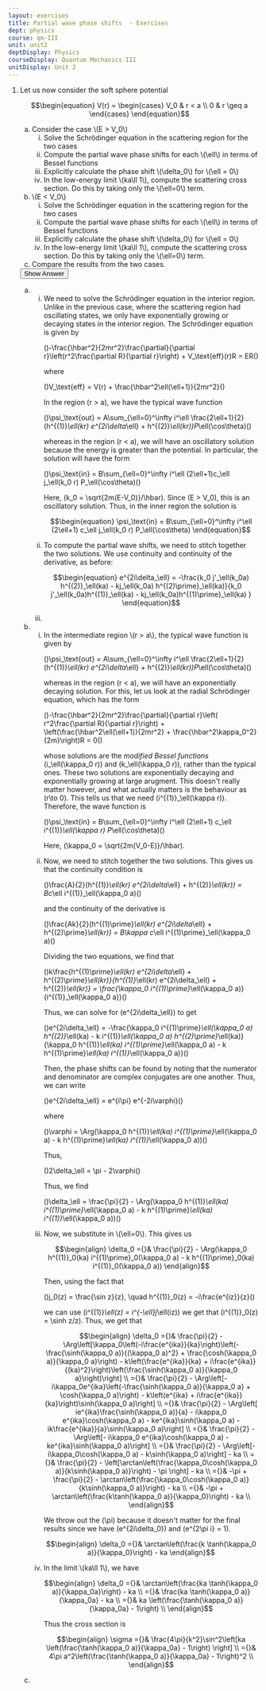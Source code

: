 ```yaml
---
layout: exercises
title: Partial wave phase shifts  - Exercises
dept: physics
course: qm-III
unit: unit2
deptDisplay: Physics
courseDisplay: Quantum Mechanics III
unitDisplay: Unit 2
---
```

<ol>
<li> <div class="exercise">  Let us now consider the soft sphere potential

$$\begin{equation}
V(r) = \begin{cases} V_0 & r < a \\ 0 & r \geq a \end{cases}
\end{equation}$$

<ol type="a">
<li>  Consider the case \(E > V_0\) 
<ol type="i">
<li> Solve the Schrödinger equation in the scattering region for the two cases 
</li>
<li> Compute the partial wave phase shifts for each \(\ell\) in terms of Bessel functions
</li>
<li> Explicitly calculate the phase shift \(\delta_0\) for \(\ell = 0\)
</li>
<li> In the low-energy limit \(ka\ll 1\), compute the scattering cross section. Do this by taking only the \(\ell=0\) term. 
</li></ol>
</li>
<li> \(E < V_0\)
<ol type="i">
<li> Solve the Schrödinger equation in the scattering region for the two cases 
</li>
<li> Compute the partial wave phase shifts for each \(\ell\) in terms of Bessel functions
</li>
<li> Explicitly calculate the phase shift \(\delta_0\) for \(\ell = 0\)
</li>
<li> In the low-energy limit \(ka\ll 1\), compute the scattering cross section. Do this by taking only the \(\ell=0\) term. 
</li></ol>

</li>
<li> Compare the results from the two cases. 
</li></ol>

<div class="answerBox"> 
 <button onclick="myFunction('answer26')" class="answerButton">Show Answer</button> 
 <div  id='answer26' class="answer" >
<ol type="a">

<li> 
<ol type="i">
<li> We need to solve the Schrödinger equation in the interior region. Unlike in the previous case, where the scattering region had oscillating states, we only have exponentially growing or decaying states in the interior region. The Schrödinger equation is given by 

\(\)-\frac{\hbar^2}{2mr^2}\frac{\partial}{\partial r}\left(r^2\frac{\partial R}{\partial r}\right) + V_\text{eff}(r)R = ER\(\)

where 

\(\)V_\text{eff} = V(r) + \frac{\hbar^2\ell(\ell+1)}{2mr^2}\(\)

In the region \(r > a\), we have the typical wave function

\(\)\psi_\text{out} = A\sum_{\ell=0}^\infty i^\ell \frac{2\ell+1}{2}(h^{(1)}_\ell(kr) e^{2i\delta_\ell} + h^{(2)}_\ell(kr))P_\ell(\cos\theta)\(\)

whereas in the region \(r < a\), we will have an oscillatory solution because the energy is greater than the potential. In particular, the solution will have the form

\(\)\psi_\text{in} = B\sum_{\ell=0}^\infty i^\ell (2\ell+1)c_\ell j_\ell(k_0 r) P_\ell(\cos\theta)\(\)

Here, \(k_0 = \sqrt{2m(E-V_0)}/\hbar\). Since \(E > V_0\), this is an oscillatory solution. Thus, in the inner region the solution is 

$$\begin{equation}
\psi_\text{in} = B\sum_{\ell=0}^\infty  i^\ell (2\ell+1) c_\ell j_\ell(k_0 r) P_\ell(\cos\theta)
\end{equation}$$

</li>
<li> To compute the partial wave shifts, we need to stitch together the two solutions. We use continuity and continuity of the derivative, as before: 

$$\begin{equation}
e^{2i\delta_\ell} = -\frac{k_0 j'_\ell(k_0a) h^{(2)}_\ell(ka) - kj_\ell(k_0a) h^{(2)\prime}_\ell(ka)}{k_0 j'_\ell(k_0a)h^{(1)}_\ell(ka) - kj_\ell(k_0a)h^{(1)\prime}_\ell(ka) }
\end{equation}$$

</li>
<li> 

</li></ol>

</li>
<li> 

<ol type="i">
<li> In the intermediate region \(r > a\), the typical wave function is given by 

\(\)\psi_\text{out} = A\sum_{\ell=0}^\infty i^\ell \frac{2\ell+1}{2}(h^{(1)}_\ell(kr) e^{2i\delta_\ell} + h^{(2)}_\ell(kr))P_\ell(\cos\theta)\(\)

whereas in the region \(r < a\), we will have an exponentially decaying solution. For this, let us look at the radial Schrödinger equation, which has the form 

\(\)-\frac{\hbar^2}{2mr^2}\frac{\partial}{\partial r}\left( r^2\frac{\partial R}{\partial r}\right)  + \left(\frac{\hbar^2\ell(\ell+1)}{2mr^2} + \frac{\hbar^2\kappa_0^2}{2m}\right)R = 0\(\)

whose solutions are the <i>modified Bessel functions</i> \(i_\ell(\kappa_0 r)\) and \(k_\ell(\kappa_0 r)\), rather than the typical ones. These two solutions are exponentially decaying and exponentially growing at large arugment. This doesn't really matter however, and what actually matters is the behaviour as \(r\to 0\). This tells us that we need \(i^{(1)}_\ell(\kappa r)\). Therefore, the wave function is 

\(\)\psi_\text{in} = B\sum_{\ell=0}^\infty i^\ell (2\ell+1) c_\ell i^{(1)}_\ell(\kappa r) P_\ell(\cos\theta)\(\)

Here, \(\kappa_0 = \sqrt{2m(V_0-E)}/\hbar\). 

</li>
<li> Now, we need to stitch together the two solutions. This gives us that the continuity condition is 

\(\)\frac{A}{2}(h^{(1)}_\ell(kr) e^{2i\delta_\ell} + h^{(2)}_\ell(kr)) = Bc_\ell i^{(1)}_\ell(\kappa_0 a)\(\)

and the continuity of the derivative is 

\(\)\frac{Ak}{2}(h^{(1)\prime}_\ell(kr) e^{2i\delta_\ell} + h^{(2)\prime}_\ell(kr)) = B\kappa c_\ell i^{(1)\prime}_\ell(\kappa_0 a)\(\)

Dividing the two equations, we find that 

\(\)k\frac{h^{(1)\prime}_\ell(kr) e^{2i\delta_\ell} + h^{(2)\prime}_\ell(kr)}{h^{(1)}_\ell(kr) e^{2i\delta_\ell} + h^{(2)}_\ell(kr)} = \frac{\kappa_0 i^{(1)\prime}_\ell(\kappa_0 a)}{i^{(1)}_\ell(\kappa_0 a)}\(\)

Thus, we can solve for \(e^{2i\delta_\ell}\) to get

\(\)e^{2i\delta_\ell} = -\frac{\kappa_0 i^{(1)\prime}_\ell(\kappa_0 a) h^{(2)}_\ell(ka) - k i^{(1)}_\ell(\kappa_0 a) h^{(2)\prime}_\ell(ka)}{\kappa_0 h^{(1)}_\ell(ka) i^{(1)\prime}_\ell(\kappa_0 a) - k h^{(1)\prime}_\ell(ka) i^{(1)}_\ell(\kappa_0 a)}\(\)

Then, the phase shifts can be found by noting that the numerator and denominator are complex conjugates are one another. Thus, we can write 

\(\)e^{2i\delta_\ell} = e^{i\pi} e^{-2i\varphi}\(\)

where 

\(\)\varphi = \Arg(\kappa_0 h^{(1)}_\ell(ka) i^{(1)\prime}_\ell(\kappa_0 a) - k h^{(1)\prime}_\ell(ka) i^{(1)}_\ell(\kappa_0 a))\(\)

Thus, 

\(\)2\delta_\ell = \pi - 2\varphi\(\)

Thus, we find 

\(\)\delta_\ell = \frac{\pi}{2} -  \Arg(\kappa_0 h^{(1)}_\ell(ka) i^{(1)\prime}_\ell(\kappa_0 a) - k h^{(1)\prime}_\ell(ka) i^{(1)}_\ell(\kappa_0 a))\(\)


</li>
<li> Now, we substitute in \(\ell=0\). This gives us 

$$\begin{align}
\delta_0 ={}& \frac{\pi}{2} - \Arg(\kappa_0 h^{(1)}_0(ka) i^{(1)\prime}_0(\kappa_0 a) - k h^{(1)\prime}_0(ka) i^{(1)}_0(\kappa_0 a)) 
\end{align}$$

Then, using the fact that 

\(\)j_0(z) = \frac{\sin z}{z}, \quad h^{(1)}_0(z) = -i\frac{e^{iz}}{z}\(\)

we can use \(i^{(1)}_\ell(z) = i^{-\ell}j_\ell(iz)\) we get that \(i^{(1)}_0(z) = \sinh z/z\). Thus, we get that 

$$\begin{align}
\delta_0 ={}& \frac{\pi}{2} - \Arg\left[\kappa_0\left(-i\frac{e^{ika}}{ka}\right)\left(-\frac{\sinh(\kappa_0 a)}{(\kappa_0 a)^2} + \frac{\cosh(\kappa_0 a)}{\kappa_0 a}\right) - k\left(\frac{e^{ika}}{ka} + i\frac{e^{ika}}{(ka)^2}\right)\left(\frac{\sinh(\kappa_0 a)}{\kappa_0 a}\right)\right] \\
={}& \frac{\pi}{2} - \Arg\left[-i\kappa_0e^{ika}\left(-\frac{\sinh(\kappa_0 a)}{\kappa_0 a} + \cosh(\kappa_0 a)\right) - k\left(e^{ika} + i\frac{e^{ika}}{ka}\right)\sinh(\kappa_0 a)\right] \\
={}& \frac{\pi}{2} - \Arg\left[ ie^{ika}\frac{\sinh(\kappa_0 a)}{a} - i\kappa_0 e^{ika}\cosh(\kappa_0 a) - ke^{ika}\sinh(\kappa_0 a) - ik\frac{e^{ika}}{a}\sinh(\kappa_0 a)\right] \\
={}& \frac{\pi}{2} - \Arg\left[- i\kappa_0 e^{ika}\cosh(\kappa_0 a) - ke^{ika}\sinh(\kappa_0 a)\right] \\
={}& \frac{\pi}{2} - \Arg\left[-i\kappa_0\cosh(\kappa_0 a) - k\sinh(\kappa_0 a)\right] - ka \\
={}& \frac{\pi}{2} - \left[\arctan\left(\frac{\kappa_0\cosh(\kappa_0 a)}{k\sinh(\kappa_0 a)}\right) - \pi \right] - ka \\
={}& -\pi + \frac{\pi}{2} - \arctan\left(\frac{\kappa_0\cosh(\kappa_0 a)}{k\sinh(\kappa_0 a)}\right)  - ka \\
={}& -\pi + \arctan\left(\frac{k\tanh(\kappa_0 a)}{\kappa_0}\right)  - ka \\
\end{align}$$
 
We throw out the \(\pi\) because it doesn't matter for the final results since we have \(e^{2i\delta_0}\) and \(e^{2\pi i} = 1\). 

$$\begin{align}
\delta_0 ={}& \arctan\left(\frac{k \tanh(\kappa_0 a)}{\kappa_0}\right) - ka
\end{align}$$

</li>
<li> In the limit \(ka\ll 1\), we have 

$$\begin{align}
\delta_0 ={}& \arctan\left(\frac{ka \tanh(\kappa_0 a)}{\kappa_0a}\right) - ka \\
={}& \frac{ka \tanh(\kappa_0 a)}{\kappa_0a} - ka \\
={}& ka \left(\frac{\tanh(\kappa_0 a)}{\kappa_0a} - 1\right) \\
\end{align}$$

Thus the cross section is 

$$\begin{align}
\sigma ={}& \frac{4\pi}{k^2}\sin^2\left[ka \left(\frac{\tanh(\kappa_0 a)}{\kappa_0a} - 1\right) \right] \\
={}& 4\pi a^2\left(\frac{\tanh(\kappa_0 a)}{\kappa_0a} - 1\right)^2 \\
\end{align}$$


</li></ol>

</li>
<li> 
</li></ol>
</div> 
 </div>

</div> </li></ol>


